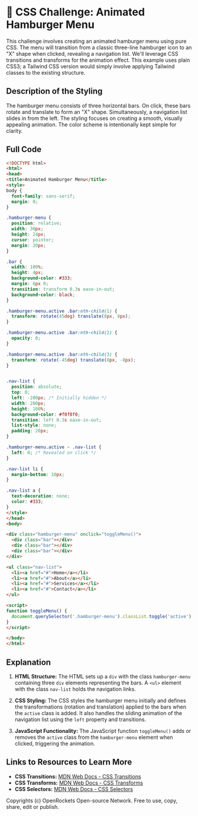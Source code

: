# 🐞 CSS Challenge:  Animated Hamburger Menu


This challenge involves creating an animated hamburger menu using pure CSS.  The menu will transition from a classic three-line hamburger icon to an "X" shape when clicked, revealing a navigation list. We'll leverage CSS transitions and transforms for the animation effect.  This example uses plain CSS3; a Tailwind CSS version would simply involve applying Tailwind classes to the existing structure.


## Description of the Styling

The hamburger menu consists of three horizontal bars. On click, these bars rotate and translate to form an "X" shape. Simultaneously, a navigation list slides in from the left.  The styling focuses on creating a smooth, visually appealing animation. The color scheme is intentionally kept simple for clarity.


## Full Code

```html
<!DOCTYPE html>
<html>
<head>
<title>Animated Hamburger Menu</title>
<style>
body {
  font-family: sans-serif;
  margin: 0;
}

.hamburger-menu {
  position: relative;
  width: 30px;
  height: 24px;
  cursor: pointer;
  margin: 20px;
}

.bar {
  width: 100%;
  height: 4px;
  background-color: #333;
  margin: 6px 0;
  transition: transform 0.3s ease-in-out;
  background-color: black;
}

.hamburger-menu.active .bar:nth-child(1) {
  transform: rotate(45deg) translate(8px, 8px);
}

.hamburger-menu.active .bar:nth-child(2) {
  opacity: 0;
}

.hamburger-menu.active .bar:nth-child(3) {
  transform: rotate(-45deg) translate(8px, -8px);
}


.nav-list {
  position: absolute;
  top: 0;
  left: -200px; /* Initially hidden */
  width: 200px;
  height: 100%;
  background-color: #f0f0f0;
  transition: left 0.3s ease-in-out;
  list-style: none;
  padding: 20px;
}

.hamburger-menu.active ~ .nav-list {
  left: 0; /* Revealed on click */
}

.nav-list li {
  margin-bottom: 10px;
}

.nav-list a {
  text-decoration: none;
  color: #333;
}
</style>
</head>
<body>

<div class="hamburger-menu" onclick="toggleMenu()">
  <div class="bar"></div>
  <div class="bar"></div>
  <div class="bar"></div>
</div>

<ul class="nav-list">
  <li><a href="#">Home</a></li>
  <li><a href="#">About</a></li>
  <li><a href="#">Services</a></li>
  <li><a href="#">Contact</a></li>
</ul>

<script>
function toggleMenu() {
  document.querySelector('.hamburger-menu').classList.toggle('active');
}
</script>

</body>
</html>
```


## Explanation

1. **HTML Structure:** The HTML sets up a `div` with the class `hamburger-menu` containing three `div` elements representing the bars.  A `<ul>` element with the class `nav-list` holds the navigation links.

2. **CSS Styling:** The CSS styles the hamburger menu initially and defines the transformations (rotation and translation) applied to the bars when the `active` class is added. It also handles the sliding animation of the navigation list using the `left` property and transitions.

3. **JavaScript Functionality:** The JavaScript function `toggleMenu()` adds or removes the `active` class from the `hamburger-menu` element when clicked, triggering the animation.


## Links to Resources to Learn More

* **CSS Transitions:** [MDN Web Docs - CSS Transitions](https://developer.mozilla.org/en-US/docs/Web/CSS/transition)
* **CSS Transforms:** [MDN Web Docs - CSS Transforms](https://developer.mozilla.org/en-US/docs/Web/CSS/transform)
* **CSS Selectors:**  [MDN Web Docs - CSS Selectors](https://developer.mozilla.org/en-US/docs/Web/CSS/CSS_Selectors)


Copyrights (c) OpenRockets Open-source Network. Free to use, copy, share, edit or publish.

